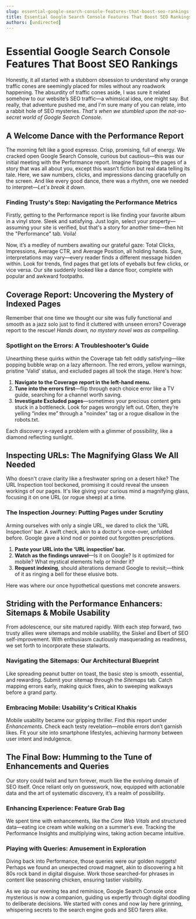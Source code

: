 ```yaml
---
slug: essential-google-search-console-features-that-boost-seo-rankings
title: Essential Google Search Console Features That Boost SEO Rankings
authors: [undirected]
---
```



# Essential Google Search Console Features That Boost SEO Rankings

Honestly, it all started with a stubborn obsession to understand why orange traffic cones are seemingly placed for miles without any roadwork happening. The absurdity of traffic cones aside, I was sure it related somehow to our website’s SEO traffic—a whimsical idea, one might say. But really, that adventure pushed me, and I'm sure many of you can relate, into a rabbit hole of SEO mysteries. *That's when we stumbled upon the not-so-secret world of Google Search Console.* 

## A Welcome Dance with the Performance Report

The morning felt like a good espresso. Crisp, promising, full of energy. We cracked open Google Search Console, curious but cautious—this was our initial meeting with the Performance report. Imagine flipping the pages of a story that was all about you, except this wasn’t fiction but real data telling its tale. Here, we saw numbers, clicks, and impressions dancing gracefully on the screen. And like every good dance, there was a rhythm, one we needed to interpret—*Let's break it down.*

### Finding Trusty's Step: Navigating the Performance Metrics

Firstly, getting to the Performance report is like finding your favorite album in a vinyl store. Sleek and satisfying. Just login, select your property—assuming your site is verified, but that's a story for another time—then hit the "Performance" tab. Voila! 

Now, it’s a medley of numbers awaiting our grateful gaze: Total Clicks, Impressions, Average CTR, and Average Position, all holding hands. Sure, interpretations may vary—every reader finds a different message hidden within. Look for trends, find pages that get lots of eyeballs but few clicks, or vice versa. Our site suddenly looked like a dance floor, complete with popular and awkward footpaths.

## Coverage Report: Uncovering the Mystery of Indexed Pages

Remember that one time we thought our site was fully functional and smooth as a jazz solo just to find it cluttered with unseen errors? Coverage report to the rescue! *Hands down, no mystery novel was as compelling.*

### Spotlight on the Errors: A Troubleshooter’s Guide

Unearthing these quirks within the Coverage tab felt oddly satisfying—like popping bubble wrap on a lazy afternoon. The red errors, yellow warnings, pristine 'Valid' status, and excluded pages all took the stage. Here's how:

1. **Navigate to the Coverage report in the left-hand menu.**
2. **Tune into the errors first**—flip through each choice error like a TV guide, searching for a channel worth saving.
3. **Investigate Excluded pages**—sometimes your precious content gets stuck in a bottleneck. Look for pages wrongly left out. Often, they’re yelling “index me” through a "noindex" tag or a rogue disallow in the robots.txt.

Each discovery x-rayed a problem with a glimmer of possibility, like a diamond reflecting sunlight.

## Inspecting URLs: The Magnifying Glass We All Needed

Who doesn't crave clarity like a freshwater spring on a desert hike? The URL Inspection tool beckoned, promising it could reveal the unseen workings of our pages. It's like giving your curious mind a magnifying glass, focusing it on one URL (or rogue sheep) at a time.

### The Inspection Journey: Putting Pages under Scrutiny

Arming ourselves with only a single URL, we dared to click the 'URL Inspection' bar. A swift check, akin to a doctor's once-over, unfolded before. Google gave a kind nod or pointed out forgotten prescriptions.

1. **Paste your URL into the ‘URL inspection’ bar.**
2. **Watch as the findings unravel**—Is it on Google? Is it optimized for mobile? What mystical elements help or hinder it? 
3. **Request indexing**, should alterations demand Google to revisit;—think of it as ringing a bell for these elusive bots.

Here was where our once hypothetical questions met concrete answers.

## Striding with the Performance Enhancers: Sitemaps & Mobile Usability

From adolescence, our site matured rapidly. With each step forward, two trusty allies were sitemaps and mobile usability, the Siskel and Ebert of SEO self-improvement. With enthusiasm cautiously masquerading as readiness, we set forth to incorporate these stalwarts.

### Navigating the Sitemaps: Our Architectural Blueprint

Like spreading peanut butter on toast, the basic step is smooth, essential, and rewarding. Submit your sitemap through the *Sitemaps* tab. Catch mapping errors early, making quick fixes, akin to sweeping walkways before a grand party.

### Embracing Mobile: Usability's Critical Khakis

Mobile usability became our gripping thriller. Find this report under *Enhancements*. Check each testy revelation—mobile errors don’t garnish likes. Fit your site into smartphone lifestyles, achieving harmony between user intent and indulgence.

## The Final Bow: Humming to the Tune of Enhancements and Queries

Our story could twist and turn forever, much like the evolving domain of SEO itself. Once reliant only on guesswork, now, equipped with actionable data and the art of systematic discovery, it’s a realm of possibility.

### Enhancing Experience: Feature Grab Bag

We spent time with enhancements, like the *Core Web Vitals* and structured data—eating ice cream while walking on a summer’s eve. Tracking the Performance Insights and multiplying wins, taking action became intuitive.

### Playing with Queries: Amusement in Exploration

Diving back into Performance, those queries were our golden nuggets! Perhaps we found an unexpected crowd magnet, akin to discovering a hit 80s rock band in digital disguise. Work those searched-for phrases in content like seasoning chicken, ensuring tastier visibility.

As we sip our evening tea and reminisce, Google Search Console once mysterious is now a companion, guiding us expertly through digital doodling to deliberate decisions. We started with cones and now lay here grinning, whispering secrets to the search engine gods and SEO farers alike.